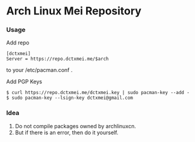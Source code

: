 Arch Linux Mei Repository
====

### Usage

Add repo

```
[dctxmei]
Server = https://repo.dctxmei.me/$arch
```
to your /etc/pacman.conf .

Add PGP Keys

```
$ curl https://repo.dctxmei.me/dctxmei.key | sudo pacman-key --add -
$ sudo pacman-key --lsign-key dctxmei@gmail.com
```

### Idea

1. Do not compile packages owned by archlinuxcn.
2. But if there is an error, then do it yourself.
